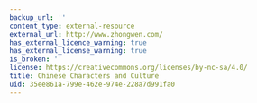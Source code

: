 ```yaml
---
backup_url: ''
content_type: external-resource
external_url: http://www.zhongwen.com/
has_external_licence_warning: true
has_external_license_warning: true
is_broken: ''
license: https://creativecommons.org/licenses/by-nc-sa/4.0/
title: Chinese Characters and Culture
uid: 35ee861a-799e-462e-974e-228a7d991fa0
---
```

